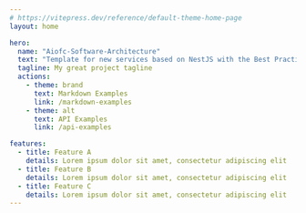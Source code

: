 ```yaml
---
# https://vitepress.dev/reference/default-theme-home-page
layout: home

hero:
  name: "Aiofc-Software-Architecture"
  text: "Template for new services based on NestJS with the Best Practices and Ready for Production"
  tagline: My great project tagline
  actions:
    - theme: brand
      text: Markdown Examples
      link: /markdown-examples
    - theme: alt
      text: API Examples
      link: /api-examples

features:
  - title: Feature A
    details: Lorem ipsum dolor sit amet, consectetur adipiscing elit
  - title: Feature B
    details: Lorem ipsum dolor sit amet, consectetur adipiscing elit
  - title: Feature C
    details: Lorem ipsum dolor sit amet, consectetur adipiscing elit
---
```


